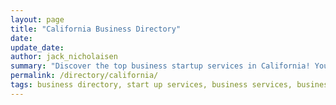 ```yaml
---
layout: page
title: "California Business Directory"
date: 
update_date: 
author: jack_nicholaisen
summary: "Discover the top business startup services in California! Your ultimate guide to launching a successful venture."  
permalink: /directory/california/
tags: business directory, start up services, business services, business lawyers, registered agents,
---
```


